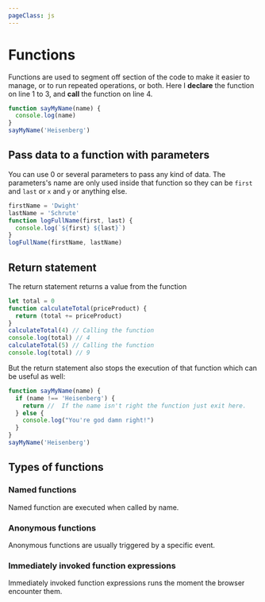 ```yaml
---
pageClass: js
---
```


# Functions

Functions are used to segment off section of the code to make it easier to manage, or to run repeated operations, or both. Here I **declare** the function on line 1 to 3, and **call** the function on line 4.

```js
function sayMyName(name) {
  console.log(name)
}
sayMyName('Heisenberg')
```

## Pass data to a function with parameters

You can use 0 or several parameters to pass any kind of data.
The parameters's name are only used inside that function so they can be `first` and `last` or `x` and `y` or anything else.

```js
firstName = 'Dwight'
lastName = 'Schrute'
function logFullName(first, last) {
  console.log(`${first} ${last}`)
}
logFullName(firstName, lastName)
```

## Return statement

The return statement returns a value from the function

```js
let total = 0
function calculateTotal(priceProduct) {
  return (total += priceProduct)
}
calculateTotal(4) // Calling the function
console.log(total) // 4
calculateTotal(5) // Calling the function
console.log(total) // 9
```

But the return statement also stops the execution of that function which can be useful as well:

```js
function sayMyName(name) {
  if (name !== 'Heisenberg') {
    return //  If the name isn't right the function just exit here.
  } else {
    console.log("You're god damn right!")
  }
}
sayMyName('Heisenberg')
```

## Types of functions

### Named functions

Named function are executed when called by name.

### Anonymous functions

Anonymous functions are usually triggered by a specific event.

### Immediately invoked function expressions

Immediately invoked function expressions runs the moment the browser encounter them.

```

```
